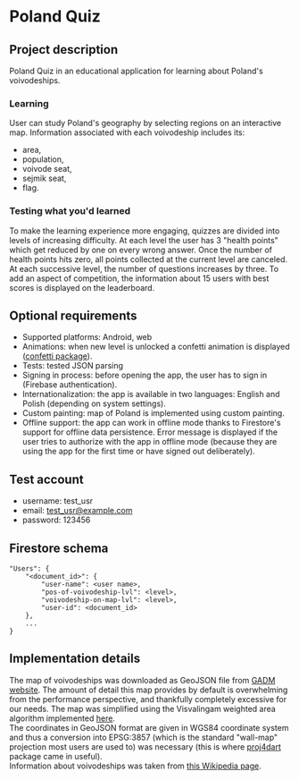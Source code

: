 # Poland Quiz
## Project description
Poland Quiz in an educational application for learning about Poland's voivodeships.
### Learning
User can study Poland's geography by selecting regions on an interactive map.
Information associated with each voivodeship includes its:
* area,
* population,
* voivode seat,
* sejmik seat,
* flag.
### Testing what you'd learned
To make the learning experience more engaging, quizzes are divided into levels of increasing difficulty.
At each level the user has 3 "health points" which get reduced by one on every wrong answer. Once the number of health points hits zero, all points collected at the current level are canceled.
At each successive level, the number of questions increases by three.
To add an aspect of competition, the information about 15 users with best scores is displayed on the leaderboard.
## Optional requirements
* Supported platforms: Android, web
* Animations: when new level is unlocked a confetti animation is displayed ([confetti package](https://pub.dev/packages/confetti)).
* Tests: tested JSON parsing
* Signing in process: before opening the app, the user has to sign in (Firebase authentication).
* Internationalization: the app is available in two languages: English and Polish (depending on system settings).
* Custom painting: map of Poland is implemented using custom painting.
* Offline support: the app can work in offline mode thanks to Firestore's support for offline data persistence.
Error message is displayed if the user tries to authorize with the app in offline mode (because they are using the app for the first time or have signed out deliberately).

## Test account
* username: test_usr
* email: test_usr@example.com
* password: 123456
## Firestore schema
```
"Users": {
    "<document_id>": {
        "user-name": <user name>,
        "pos-of-voivodeship-lvl": <level>,
        "voivodeship-on-map-lvl": <level>,
        "user-id": <document_id>
    },
    ...
} 
```
## Implementation details
The map of voivodeships was downloaded as GeoJSON file from 
[GADM website](https://gadm.org/).
The amount of detail this map provides by default is overwhelming from the performance perspective, and thankfully completely excessive for our needs.
The map was simplified using the Visvalingam weighted area algorithm implemented [here](https://mapshaper.org/).<br>
The coordinates in GeoJSON format are given in WGS84 coordinate system and thus a conversion into EPSG:3857 (which is the standard "wall-map" projection most users are used to) was necessary (this is where [proj4dart](https://pub.dev/packages/proj4dart) package came in useful).<br>
Information about voivodeships was taken from [this Wikipedia page](https://pl.wikipedia.org/wiki/Podzia%C5%82_administracyjny_Polski#Dane_statystyczne).
